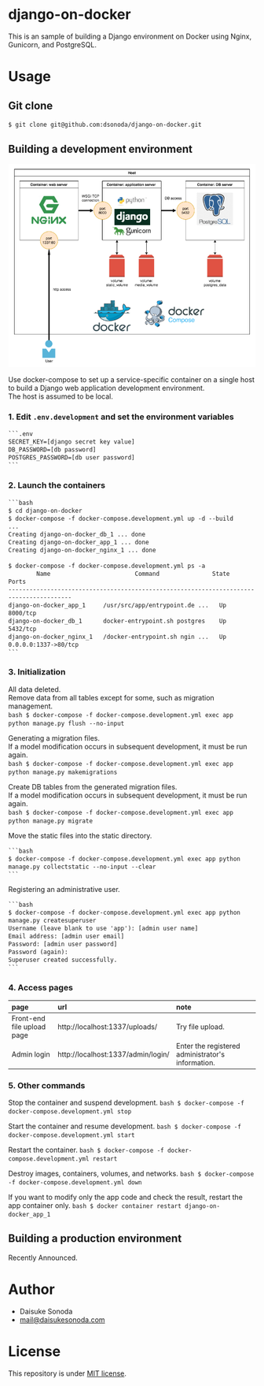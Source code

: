 # django-on-docker

This is an sample of building a Django environment on Docker using Nginx, Gunicorn, and PostgreSQL.

# Usage

## Git clone
```bash
$ git clone git@github.com:dsonoda/django-on-docker.git
```

## Building a development environment
![](https://github.com/dsonoda/django-on-docker/blob/images/django_on_docker_development.png)

Use docker-compose to set up a service-specific container on a single host to build a Django web application development environment.  
The host is assumed to be local.  

### 1. Edit ```.env.development``` and set the environment variables
    ```.env
    SECRET_KEY=[django secret key value]
    DB_PASSWORD=[db password]
    POSTGRES_PASSWORD=[db user password]
    ```
### 2. Launch the containers
    ```bash
    $ cd django-on-docker
    $ docker-compose -f docker-compose.development.yml up -d --build
    ...
    Creating django-on-docker_db_1 ... done
    Creating django-on-docker_app_1 ... done
    Creating django-on-docker_nginx_1 ... done

    $ docker-compose -f docker-compose.development.yml ps -a
            Name                        Command               State          Ports
    ----------------------------------------------------------------------------------------
    django-on-docker_app_1     /usr/src/app/entrypoint.de ...   Up      8000/tcp
    django-on-docker_db_1      docker-entrypoint.sh postgres    Up      5432/tcp
    django-on-docker_nginx_1   /docker-entrypoint.sh ngin ...   Up      0.0.0.0:1337->80/tcp
    ```
### 3. Initialization  
   All data deleted.  
   Remove data from all tables except for some, such as migration management.  
    ```bash
    $ docker-compose -f docker-compose.development.yml exec app python manage.py flush --no-input
    ```

   Generating a migration files.  
   If a model modification occurs in subsequent development, it must be run again.  
    ```bash
    $ docker-compose -f docker-compose.development.yml exec app python manage.py makemigrations
    ```

   Create DB tables from the generated migration files.  
   If a model modification occurs in subsequent development, it must be run again.  
    ```bash
    $ docker-compose -f docker-compose.development.yml exec app python manage.py migrate
    ```

   Move the static files into the static directory.

    ```bash
    $ docker-compose -f docker-compose.development.yml exec app python manage.py collectstatic --no-input --clear
    ```

   Registering an administrative user.

    ```bash
    $ docker-compose -f docker-compose.development.yml exec app python manage.py createsuperuser
    Username (leave blank to use 'app'): [admin user name]
    Email address: [admin user email]
    Password: [admin user password]
    Password (again):
    Superuser created successfully.
    ```

### 4. Access pages

   |page|url|note|
   |:---|:---|:---|
   |Front-end file upload page|http://localhost:1337/uploads/|Try file upload.|
   |Admin login|http://localhost:1337/admin/login/|Enter the registered administrator's information.|

### 5. Other commands  
   Stop the container and suspend development.
    ```bash
    $ docker-compose -f docker-compose.development.yml stop
    ```

   Start the container and resume development.
    ```bash
    $ docker-compose -f docker-compose.development.yml start
    ```

   Restart the container.
    ```bash
    $ docker-compose -f docker-compose.development.yml restart
    ```

   Destroy images, containers, volumes, and networks.
    ```bash
    $ docker-compose -f docker-compose.development.yml down
    ```

   If you want to modify only the app code and check the result, restart the app container only.
    ```bash
    $ docker container restart django-on-docker_app_1
    ```

## Building a production environment
Recently Announced.

# Author

- Daisuke Sonoda
- mail@daisukesonoda.com

# License

This repository is under [MIT license](https://github.com/dsonoda/django-on-docker/blob/main/LICENSE).
